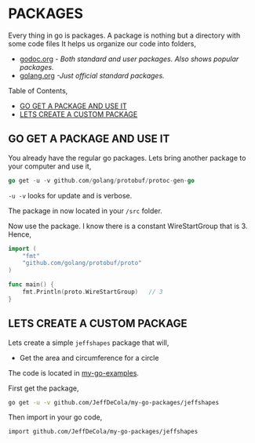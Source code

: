 # PACKAGES

Every thing in go is packages. A package is nothing but a
directory with some code files
It helps us organize our code into folders,

* [godoc.org](https://godoc.org/)
  _- Both standard and user packages. Also shows popular packages._
* [golang.org](https://golang.org/pkg/)
  _-Just official standard packages._

Table of Contents,

* [GO GET A PACKAGE AND USE IT](https://github.com/JeffDeCola/my-cheat-sheets/tree/master/software/development/languages/go-cheat-sheet/packages.md#go-get-a-package-and-use-it)
* [LETS CREATE A CUSTOM PACKAGE](https://github.com/JeffDeCola/my-cheat-sheets/tree/master/software/development/languages/go-cheat-sheet/packages.md#lets-create-a-custom-package)

## GO GET A PACKAGE AND USE IT

You already have the regular go packages.
Lets bring another package to your computer and use it,

```go
go get -u -v github.com/golang/protobuf/protoc-gen-go
```

`-u -v` looks for update and is verbose.

The package in now located in your `/src` folder.

Now use the package. I know there is a constant
WireStartGroup that is 3. Hence,

```go
import (
    "fmt"
    "github.com/golang/protobuf/proto"
)

func main() {
    fmt.Println(proto.WireStartGroup)   // 3
}
```

## LETS CREATE A CUSTOM PACKAGE

Lets create a simple `jeffshapes` package that will,

* Get the area and circumference for a circle

The code is located in
[my-go-examples](https://github.com/JeffDeCola/my-go-examples/tree/master/packages/shapes).

First get the package,

```bash
go get -u -v github.com/JeffDeCola/my-go-packages/jeffshapes
```

Then import in your go code,

```bash
import github.com/JeffDeCola/my-go-packages/jeffshapes
```
